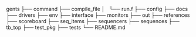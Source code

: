 gents
├── command
├── compile_file
│   └── run.f
├── config
├── docs
├── drivers
├── env
├── interface
├── monitors
├── out
├── references
├── scoreboard
├── seq_items
├── sequencers
├── sequences
├── tb_top
├── test_pkg
├── tests
└── README.md
